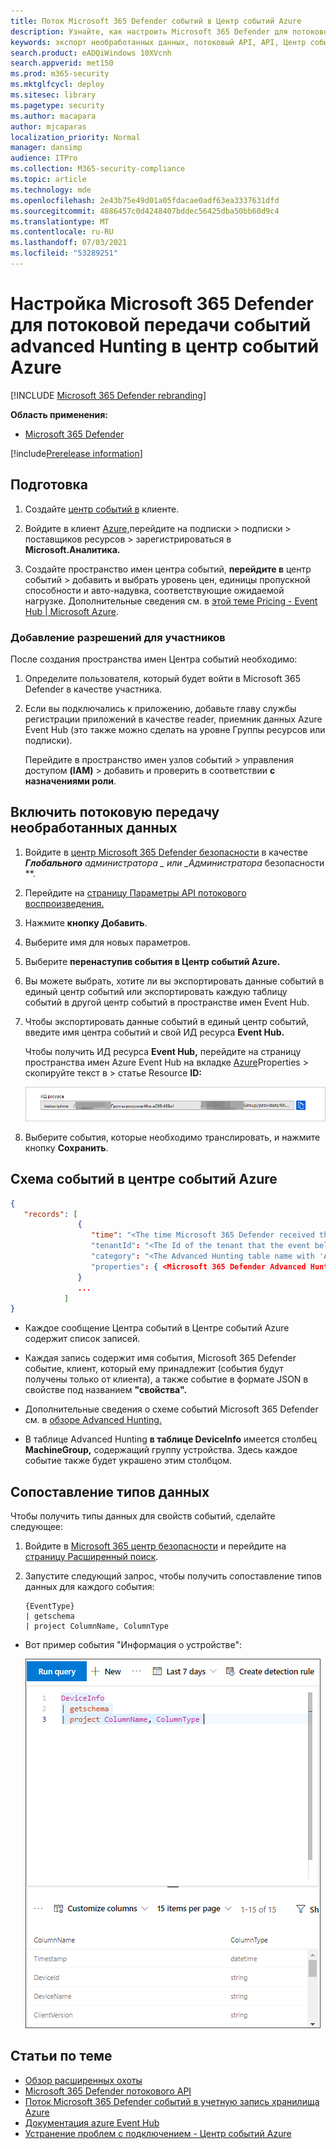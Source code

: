 ```yaml
---
title: Поток Microsoft 365 Defender событий в Центр событий Azure
description: Узнайте, как настроить Microsoft 365 Defender для потоковой передачи событий advanced Hunting в центр событий.
keywords: экспорт необработанных данных, потоковый API, API, Центр событий Azure, хранилище Azure, учетная запись хранилища, расширенный доступ к данным, обмен необработанные данные
search.product: eADQiWindows 10XVcnh
search.appverid: met150
ms.prod: m365-security
ms.mktglfcycl: deploy
ms.sitesec: library
ms.pagetype: security
ms.author: macapara
author: mjcaparas
localization_priority: Normal
manager: dansimp
audience: ITPro
ms.collection: M365-security-compliance
ms.topic: article
ms.technology: mde
ms.openlocfilehash: 2e43b75e49d01a05fdacae0adf63ea3337631dfd
ms.sourcegitcommit: 4886457c0d4248407bddec56425dba50bb60d9c4
ms.translationtype: MT
ms.contentlocale: ru-RU
ms.lasthandoff: 07/03/2021
ms.locfileid: "53289251"
---
```

# <a name="configure-microsoft-365-defender-to-stream-advanced-hunting-events-to-your-azure-event-hub"></a>Настройка Microsoft 365 Defender для потоковой передачи событий advanced Hunting в центр событий Azure

[!INCLUDE [Microsoft 365 Defender rebranding](../../includes/microsoft-defender.md)]


**Область применения:**
- [Microsoft 365 Defender](https://go.microsoft.com/fwlink/?linkid=2118804)

[!include[Prerelease information](../../includes/prerelease.md)]

## <a name="before-you-begin"></a>Подготовка

1. Создайте [центр событий в](/azure/event-hubs/) клиенте.

2. Войдите в клиент [Azure,](https://ms.portal.azure.com/)перейдите на подписки > подписки > поставщиков ресурсов > зарегистрироваться в **Microsoft.Аналитика.**

3. Создайте пространство имен центра событий, **перейдите в** центр событий > добавить и выбрать уровень цен, единицы пропускной способности и авто-надувка, соответствующие ожидаемой нагрузке. Дополнительные сведения см. в [этой теме Pricing - Event Hub | Microsoft Azure](https://azure.microsoft.com/en-us/pricing/details/event-hubs/).  

### <a name="add-contributor-permissions"></a>Добавление разрешений для участников

После создания пространства имен Центра событий необходимо:

1. Определите пользователя, который будет войти в Microsoft 365 Defender в качестве участника.

2. Если вы подключались к приложению, добавьте главу службы регистрации приложений в качестве reader, приемник данных Azure Event Hub (это также можно сделать на уровне Группы ресурсов или подписки). 

    Перейдите в пространство имен узлов событий > управления доступом **(IAM)** > добавить и проверить в соответствии **с назначениями роли**.

## <a name="enable-raw-data-streaming"></a>Включить потоковую передачу необработанных данных

1. Войдите в [центр Microsoft 365 Defender безопасности](https://security.microsoft.com) в качестве ***Глобального** администратора _ или _*_Администратора_ безопасности **.

2. Перейдите на [страницу Параметры API потокового воспроизведения.](https://security.microsoft.com/settings/mtp_settings/raw_data_export)

3. Нажмите **кнопку Добавить**.

4. Выберите имя для новых параметров.

5. Выберите **перенаступив события в Центр событий Azure.**

6. Вы можете выбрать, хотите ли вы экспортировать данные событий в единый центр событий или экспортировать каждую таблицу событий в другой центр событий в пространстве имен Event Hub. 

7. Чтобы экспортировать данные событий в единый  центр событий, введите имя центра событий и свой ИД ресурса **Event Hub.**

   Чтобы получить ИД ресурса **Event Hub,** перейдите на страницу пространства имен Azure Event Hub на вкладке [Azure](https://ms.portal.azure.com/)Properties > скопируйте текст в  >   статье Resource **ID:**

   ![Изображение Id1 ресурса Event Hub](../defender-endpoint/images/event-hub-resource-id.png)

8. Выберите события, которые необходимо транслировать, и нажмите кнопку **Сохранить**.

## <a name="the-schema-of-the-events-in-azure-event-hub"></a>Схема событий в центре событий Azure

```JSON
{
   "records": [
               {
                  "time": "<The time Microsoft 365 Defender received the event>"
                  "tenantId": "<The Id of the tenant that the event belongs to>"
                  "category": "<The Advanced Hunting table name with 'AdvancedHunting-' prefix>"
                  "properties": { <Microsoft 365 Defender Advanced Hunting event as Json> }
               }
               ...
            ]
}
```

- Каждое сообщение Центра событий в Центре событий Azure содержит список записей.

- Каждая запись содержит имя события, Microsoft 365 Defender событие, клиент, который ему принадлежит (события будут получены только от клиента), а также событие в формате JSON в свойстве под названием **"свойства".**

- Дополнительные сведения о схеме событий Microsoft 365 Defender см. в [обзоре Advanced Hunting.](advanced-hunting-overview.md)

- В таблице Advanced Hunting **в таблице DeviceInfo** имеется столбец **MachineGroup,** содержащий группу устройства. Здесь каждое событие также будет украшено этим столбцом. 

## <a name="data-types-mapping"></a>Сопоставление типов данных

Чтобы получить типы данных для свойств событий, сделайте следующее:

1. Войдите в [Microsoft 365 центр безопасности](https://security.microsoft.com) и перейдите на [страницу Расширенный поиск](https://security.microsoft.com/hunting-package).

2. Запустите следующий запрос, чтобы получить сопоставление типов данных для каждого события:

   ```kusto
   {EventType}
   | getschema
   | project ColumnName, ColumnType 
   ```

- Вот пример события "Информация о устройстве": 

  ![Изображение Id2 ресурса Event Hub](../defender-endpoint/images/machine-info-datatype-example.png)

## <a name="related-topics"></a>Статьи по теме

- [Обзор расширенных охоты](advanced-hunting-overview.md)
- [Microsoft 365 Defender потокового API](streaming-api.md)
- [Поток Microsoft 365 Defender событий в учетную запись хранилища Azure](streaming-api-storage.md)
- [Документация azure Event Hub](/azure/event-hubs/)
- [Устранение проблем с подключением - Центр событий Azure](/azure/event-hubs/troubleshooting-guide)
